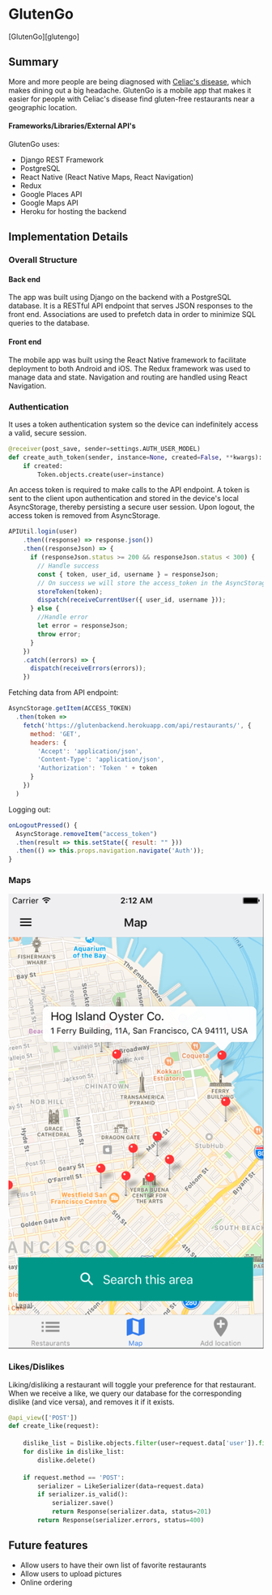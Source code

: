 # GlutenGo

[GlutenGo][glutengo]

## Summary

More and more people are being diagnosed with [Celiac's disease](https://en.wikipedia.org/wiki/Coeliac_disease), which makes dining out a big headache. GlutenGo is a mobile app that makes it easier for people with Celiac's disease find gluten-free restaurants near a geographic location.

#### Frameworks/Libraries/External API's

GlutenGo uses:

- Django REST Framework
- PostgreSQL
- React Native (React Native Maps, React Navigation)
- Redux
- Google Places API
- Google Maps API
- Heroku for hosting the backend

## Implementation Details

### Overall Structure

#### Back end
The app was built using Django on the backend with a PostgreSQL database. It is a RESTful API endpoint that serves JSON responses to the front end. Associations are used to prefetch data in order to minimize SQL queries to the database.

#### Front end
The mobile app was built using the React Native framework to facilitate deployment to both Android and iOS. The Redux framework was used to manage data and state. Navigation and routing are handled using React Navigation.

### Authentication
It uses a token authentication system so the device can indefinitely access a valid, secure session.

```python
@receiver(post_save, sender=settings.AUTH_USER_MODEL)
def create_auth_token(sender, instance=None, created=False, **kwargs):
    if created:
        Token.objects.create(user=instance)
```

An access token is required to make calls to the API endpoint. A token is sent to the client upon authentication and stored in the device's local AsyncStorage, thereby persisting a secure user session. Upon logout, the access token is removed from AsyncStorage.

```javascript
APIUtil.login(user)
    .then((response) => response.json())
    .then((responseJson) => {
      if (responseJson.status >= 200 && responseJson.status < 300) {
        // Handle success
        const { token, user_id, username } = responseJson;
        // On success we will store the access_token in the AsyncStorage
        storeToken(token);
        dispatch(receiveCurrentUser({ user_id, username }));
      } else {
        //Handle error
        let error = responseJson;
        throw error;
      }
    })
    .catch((errors) => {
      dispatch(receiveErrors(errors));
    })
```
Fetching data from API endpoint:

```javascript
AsyncStorage.getItem(ACCESS_TOKEN)
  .then(token =>
    fetch('https://glutenbackend.herokuapp.com/api/restaurants/', {
      method: 'GET',
      headers: {
        'Accept': 'application/json',
        'Content-Type': 'application/json',
        'Authorization': 'Token ' + token
      }
    })
  )
```
Logging out:

```javascript
onLogoutPressed() {
  AsyncStorage.removeItem("access_token")
  .then(result => this.setState({ result: "" }))
  .then(() => this.props.navigation.navigate('Auth'));
}
```

### Maps

![map](/docs/images/map.png)

### Likes/Dislikes
Liking/disliking a restaurant will toggle your preference for that restaurant. When we receive a like, we query our database for the corresponding dislike (and vice versa), and removes it if it exists.

```python
@api_view(['POST'])
def create_like(request):

    dislike_list = Dislike.objects.filter(user=request.data['user']).filter(restaurant=request.data['restaurant'])
    for dislike in dislike_list:
        dislike.delete()

    if request.method == 'POST':
        serializer = LikeSerializer(data=request.data)
        if serializer.is_valid():
            serializer.save()
            return Response(serializer.data, status=201)
        return Response(serializer.errors, status=400)
```
## Future features
- Allow users to have their own list of favorite restaurants
- Allow users to upload pictures
- Online ordering
